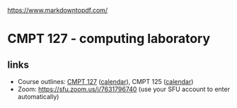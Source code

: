 https://www.markdowntopdf.com/

# CMPT 127 - computing laboratory

## links

- Course outlines: [CMPT 127](outline.md) ([calendar](http://www.sfu.ca/outlines.html?2021/summer/cmpt/127/d100)), CMPT 125 ([calendar](http://www.sfu.ca/outlines.html?2021/summer/cmpt/125/d100))
- Zoom: https://sfu.zoom.us/j/7631796740 (use your SFU account to enter automatically)

